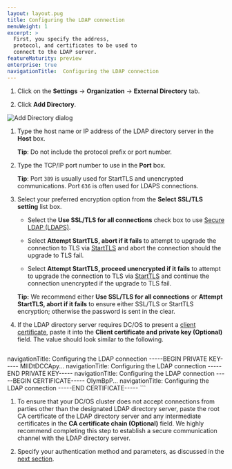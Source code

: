 ```yaml
---
layout: layout.pug
title: Configuring the LDAP connection
menuWeight: 1
excerpt: >
  First, you specify the address,
  protocol, and certificates to be used to
  connect to the LDAP server.
featureMaturity: preview
enterprise: true
navigationTitle:  Configuring the LDAP connection
---
```



1.  Click on the **Settings** -> **Organization** -> **External Directory** tab.

1.  Click **Add Directory**.

   ![Add Directory dialog](/docs/1.10/img/ldap-add-dir-conn.png)
 
1.  Type the host name or IP address of the LDAP directory server in the **Host** box. 

    **Tip**: Do not include the protocol prefix or port number. 

1.  Type the TCP/IP port number to use in the **Port** box. 

    **Tip**: Port `389` is usually used for StartTLS and unencrypted communications. Port `636` is often used for LDAPS connections.

1. Select your preferred encryption option from the **Select SSL/TLS setting** list box. 

    * Select the **Use SSL/TLS for all connections** check box to use [Secure LDAP (LDAPS)](http://social.technet.microsoft.com/wiki/contents/articles/2980.ldap-over-ssl-ldaps-certificate.aspx). 

    * Select **Attempt StartTLS, abort if it fails** to attempt to upgrade the connection to TLS via [StartTLS](https://tools.ietf.org/html/rfc2830) and abort the connection should the upgrade to TLS fail.

    * Select **Attempt StartTLS, proceed unencrypted if it fails** to attempt to upgrade the connection to TLS via [StartTLS](https://tools.ietf.org/html/rfc2830) and continue the connection unencrypted if the upgrade to TLS fail.

    **Tip:** We recommend either **Use SSL/TLS for all connections** or **Attempt StartTLS, abort if it fails** to ensure either SSL/TLS or StartTLS encryption; otherwise the password is sent in the clear.
    
1. If the LDAP directory server requires DC/OS to present a [client certificate](https://tools.ietf.org/html/rfc5246#section-7.4.6), paste it into the **Client certificate and private key (Optional)** field. The value should look similar to the following.

    ```
navigationTitle:  Configuring the LDAP connection
    -----BEGIN PRIVATE KEY-----
    MIIDtDCCApy...
navigationTitle:  Configuring the LDAP connection
    -----END PRIVATE KEY-----
navigationTitle:  Configuring the LDAP connection
    -----BEGIN CERTIFICATE-----
    OIymBpP...
navigationTitle:  Configuring the LDAP connection
    -----END CERTIFICATE-----
    ```

1. To ensure that your DC/OS cluster does not accept connections from parties other than the designated LDAP directory server, paste the root CA certificate of the LDAP directory server and any intermediate certificates in the **CA certificate chain (Optional)** field. We highly recommend completing this step to establish a secure communication channel with the LDAP directory server.

1.  Specify your authentication method and parameters, as discussed in the [next section](/docs/1.10/security/ent/ldap/ldap-auth/).
